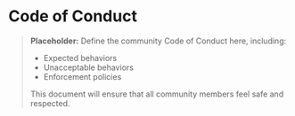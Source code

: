 # Code of Conduct

> **Placeholder:** Define the community Code of Conduct here, including:
>
> - Expected behaviors
> - Unacceptable behaviors
> - Enforcement policies
>
> This document will ensure that all community members feel safe and respected.
